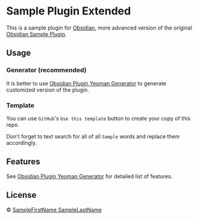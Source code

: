 # Sample Plugin Extended

This is a sample plugin for [Obsidian](https://obsidian.md/), more advanced version of the original [Obsidian Sample Plugin](https://github.com/obsidianmd/obsidian-sample-plugin/).

## Usage

### Generator (recommended)

It is better to use [Obsidian Plugin Yeoman Generator](https://github.com/mnaoumov/generator-obsidian-plugin) to generate customized version of the plugin.

### Template

You can use `GitHub`'s `Use this template` button to create your copy of this repo.

Don't forget to text search for all of all `Sample` words and replace them accordingly.

## Features

See [Obsidian Plugin Yeoman Generator](https://github.com/mnaoumov/generator-obsidian-plugin) for detailed list of features.

## License

© [SampleFirstName SampleLastName](https://github.com/sampleAuthorGitHubName/)
